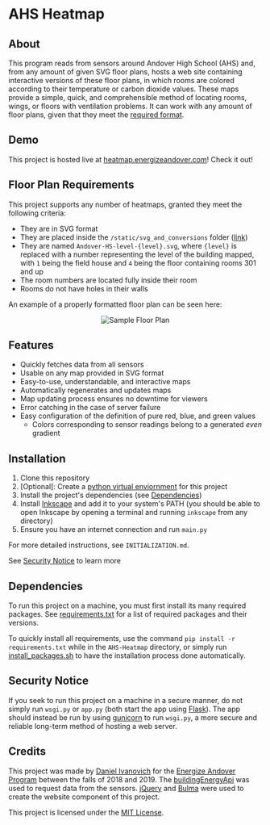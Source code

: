 # AHS Heatmap
## About
This program reads from sensors around Andover High School (AHS) and, from any amount of given SVG floor plans, hosts a web site containing interactive versions of these floor plans, in which rooms are colored according to their temperature or carbon dioxide values. These maps provide a simple, quick, and comprehensible method of locating rooms, wings, or floors with ventilation problems. It can work with any amount of floor plans, given that they meet the [required format](#floor-plan-requirements).

## Demo
This project is hosted live at [heatmap.energizeandover.com](https://heatmap.energizeandover.com)! Check it out!

## Floor Plan Requirements
This project supports any number of heatmaps, granted they meet the following criteria:
* They are in SVG format
* They are placed inside the `/static/svg_and_conversions` folder ([link](https://github.com/Energize-Andover/AHS-Heatmap/tree/master/static/svg_and_conversions))
* They are named `Andover-HS-level-{level}.svg`, where `{level}` is replaced with a number representing the level of the building mapped, with `1` being the field house and `4` being the floor containing rooms 301 and up
* The room numbers are located fully inside their room
* Rooms do not have holes in their walls

An example of a properly formatted floor plan can be seen here:
<p align="center">
  <img src="https://i.imgur.com/Mt1kolY.png" alt="Sample Floor Plan">
</p>

## Features
* Quickly fetches data from all sensors 
* Usable on any map provided in SVG format
* Easy-to-use, understandable, and interactive maps
* Automatically regenerates and updates maps
* Map updating process ensures no downtime for viewers
* Error catching in the case of server failure
* Easy configuration of the definition of pure red, blue, and green values
  * Colors corresponding to sensor readings belong to a generated *even* gradient
  
## Installation
1) Clone this repository
2) [Optional]: Create a [python virtual enviornment](https://docs.python-guide.org/dev/virtualenvs/) for this project
3) Install the project's dependencies (see [Dependencies](#dependencies))
4) Install [Inkscape](https://inkscape.org/) and add it to your system's PATH (you should be able to open Inkscape by opening a terminal and running `inkscape` from any directory)
5) Ensure you have an internet connection and run `main.py`

For more detailed instructions, see `INITIALIZATION.md`.

See [Security Notice](#security-notice) to learn more

## Dependencies
To run this project on a machine, you must first install its many required packages. See [requirements.txt](https://github.com/Energize-Andover/AHS-Heatmap/blob/master/requirements.txt) for a list of required packages and their versions.

To quickly install all requirements, use the command `pip install -r requirements.txt` while in the `AHS-Heatmap` directory, or simply run [install_packages.sh](https://github.com/Energize-Andover/AHS-Heatmap/blob/master/install_packages.sh) to have the installation process done automatically.

## Security Notice
If you seek to run this project on a machine in a secure manner, do not simply run `wsgi.py` or `app.py` (both start the app using [Flask](https://palletsprojects.com/p/flask/)). The app should instead be run by using [gunicorn](https://gunicorn.org/) to run `wsgi.py`, a more secure and reliable long-term method of hosting a web server.

## Credits
This project was made by [Daniel Ivanovich](https://ivanovich.us) for the [Energize Andover Program](https://www.energizeandover.com/) between the falls of 2018 and 2019. The [buildingEnergyApi](https://github.com/navkal/buildingEnergyApi) was used to request data from the sensors. [jQuery](https://jquery.com/) and [Bulma](https://bulma.io/) were used to create the website component of this project. 

This project is licensed under the [MIT License](https://github.com/Energize-Andover/AHS-Heatmap/blob/master/LICENSE).
